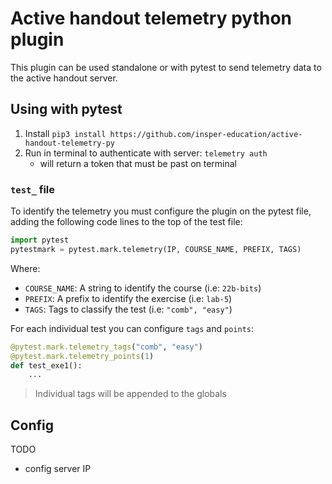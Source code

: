 # Active handout telemetry python plugin

This plugin can be used standalone or with pytest to send telemetry data to the active handout server.

## Using with pytest

1. Install `pip3 install https://github.com/insper-education/active-handout-telemetry-py`
1. Run in terminal to authenticate with server: `telemetry auth` 
    - will return a token that must be past on terminal

### `test_` file

To identify the telemetry you must configure the plugin on the pytest file, adding the following code lines to the top of the test file:

``` py
import pytest
pytestmark = pytest.mark.telemetry(IP, COURSE_NAME, PREFIX, TAGS)
```

Where:

- `COURSE_NAME`: A string to identify the course (i.e: `22b-bits`)
- `PREFIX`: A prefix to identify the exercise (i.e: `lab-5`)
- `TAGS`: Tags to classify the test (i.e: `"comb", "easy"`)

For each individual test you can configure `tags` and `points`:

``` python
@pytest.mark.telemetry_tags("comb", "easy")
@pytest.mark.telemetry_points(1)
def test_exe1():
    ...
```

> Individual tags will be appended to the globals

## Config

TODO

- config server IP 
